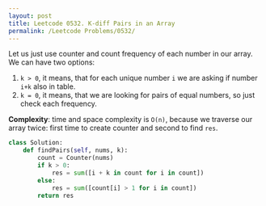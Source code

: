 ```yaml
---
layout: post
title: Leetcode 0532. K-diff Pairs in an Array
permalink: /Leetcode Problems/0532/
---
```


Let us just use counter and count frequency of each number in our array. We can have two options:

1. `k > 0`, it means, that for each unique number `i` we are asking if number `i+k` also in table.
2. `k = 0`, it means, that we are looking for pairs of equal numbers, so just check each frequency.

**Complexity**: time and space complexity is `O(n)`, because we traverse our array twice: first time to create counter and second to find `res`.

```python
class Solution:
    def findPairs(self, nums, k):
        count = Counter(nums)
        if k > 0:
            res = sum([i + k in count for i in count])
        else:
            res = sum([count[i] > 1 for i in count])
        return res
```